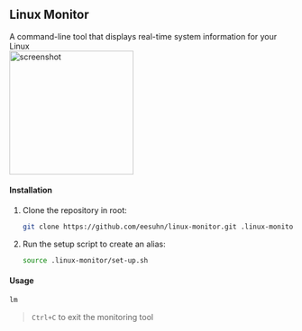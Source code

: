 ## Linux Monitor

A command-line tool that displays real-time system information for your Linux <br>
<img src="https://github.com/eesuhn/linux-monitor/assets/102596628/4d6cf1f1-5785-49d6-a889-4e9984cc928b" alt="screenshot" width="220" />

#### Installation
1. Clone the repository in root:
	```sh
	git clone https://github.com/eesuhn/linux-monitor.git .linux-monitor
	```
2. Run the setup script to create an alias:
	```sh
	source .linux-monitor/set-up.sh
	```

#### Usage
```sh
lm
```
> `Ctrl+C` to exit the monitoring tool
